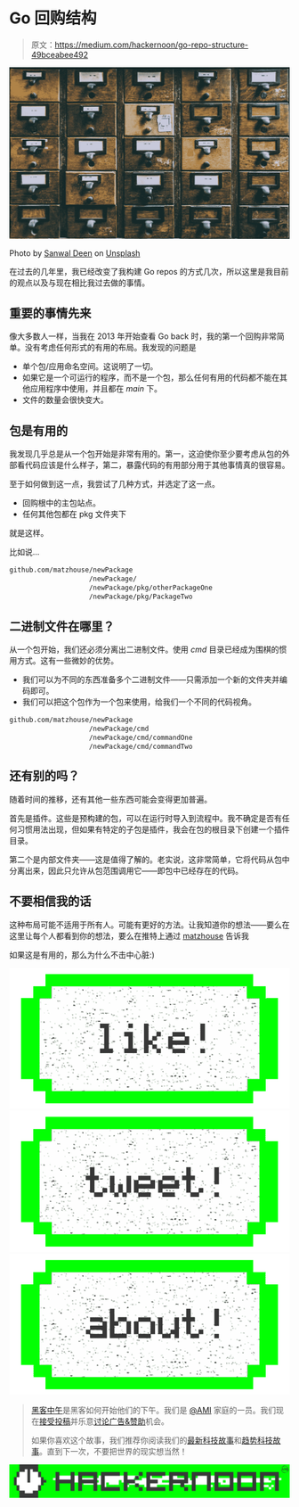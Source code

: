 # Go 回购结构

> 原文：<https://medium.com/hackernoon/go-repo-structure-49bceabee492>

![](img/1da7f5b7d03f84992256b2b79547b7de.png)

Photo by [Sanwal Deen](http://unsplash.com/photos/GJCWj-n3h4E?utm_source=unsplash&utm_medium=referral&utm_content=creditCopyText) on [Unsplash](https://unsplash.com/?utm_source=unsplash&utm_medium=referral&utm_content=creditCopyText)

在过去的几年里，我已经改变了我构建 Go repos 的方式几次，所以这里是我目前的观点以及与现在相比我过去做的事情。

## 重要的事情先来

像大多数人一样，当我在 2013 年开始查看 Go back 时，我的第一个回购非常简单。没有考虑任何形式的有用的布局。我发现的问题是

*   单个包/应用命名空间。这说明了一切。
*   如果它是一个可运行的程序，而不是一个包，那么任何有用的代码都不能在其他应用程序中使用，并且都在 *main* 下。
*   文件的数量会很快变大。

## 包是有用的

我发现几乎总是从一个包开始是非常有用的。第一，这迫使你至少要考虑从包的外部看代码应该是什么样子，第二，暴露代码的有用部分用于其他事情真的很容易。

至于如何做到这一点，我尝试了几种方式，并选定了这一点。

*   回购根中的主包站点。
*   任何其他包都在 pkg 文件夹下

就是这样。

比如说…

```
github.com/matzhouse/newPackage
                    /newPackage/ 
                    /newPackage/pkg/otherPackageOne
                    /newPackage/pkg/PackageTwo
```

## 二进制文件在哪里？

从一个包开始，我们还必须分离出二进制文件。使用 *cmd* 目录已经成为围棋的惯用方式。这有一些微妙的优势。

*   我们可以为不同的东西准备多个二进制文件——只需添加一个新的文件夹并编码即可。
*   我们可以把这个包作为一个包来使用，给我们一个不同的代码视角。

```
github.com/matzhouse/newPackage
                    /newPackage/cmd
                    /newPackage/cmd/commandOne
                    /newPackage/cmd/commandTwo
```

## 还有别的吗？

随着时间的推移，还有其他一些东西可能会变得更加普遍。

首先是插件。这些是预构建的包，可以在运行时导入到流程中。我不确定是否有任何习惯用法出现，但如果有特定的子包是插件，我会在包的根目录下创建一个插件目录。

第二个是内部文件夹——这是值得了解的。老实说，这非常简单，它将代码从包中分离出来，因此只允许从包范围调用它——即包中已经存在的代码。

## 不要相信我的话

这种布局可能不适用于所有人。可能有更好的方法。让我知道你的想法——要么在这里让每个人都看到你的想法，要么在推特上通过 [matzhouse](https://twitter.com/matzhouse) 告诉我

如果这是有用的，那么为什么不击中心脏:)

[![](img/50ef4044ecd4e250b5d50f368b775d38.png)](http://bit.ly/HackernoonFB)[![](img/979d9a46439d5aebbdcdca574e21dc81.png)](https://goo.gl/k7XYbx)[![](img/2930ba6bd2c12218fdbbf7e02c8746ff.png)](https://goo.gl/4ofytp)

> [黑客中午](http://bit.ly/Hackernoon)是黑客如何开始他们的下午。我们是 [@AMI](http://bit.ly/atAMIatAMI) 家庭的一员。我们现在[接受投稿](http://bit.ly/hackernoonsubmission)并乐意[讨论广告&赞助](mailto:partners@amipublications.com)机会。
> 
> 如果你喜欢这个故事，我们推荐你阅读我们的[最新科技故事](http://bit.ly/hackernoonlatestt)和[趋势科技故事](https://hackernoon.com/trending)。直到下一次，不要把世界的现实想当然！

![](img/be0ca55ba73a573dce11effb2ee80d56.png)